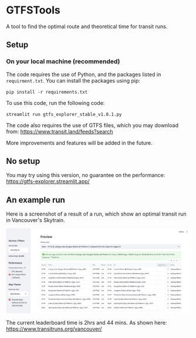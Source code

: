 # GTFSTools

A tool to find the optimal route and theoretical time for transit runs.

## Setup

### On your local machine (recommended)
The code requires the use of Python, and the packages listed in `requirment.txt`. 
You can install the packages using pip:

```
pip install -r requirements.txt
``` 

To use this code, run the following code:
```
streamlit run gtfs_explorer_stable_v1.0.1.py
```

The code also requires the use of GTFS files, which you may download from: https://www.transit.land/feeds?search

More improvements and features will be added in the future.

## No setup
You may try using this version, no guarantee on the performance: https://gtfs-explorer.streamlit.app/


## An example run
Here is a screenshot of a result of a run, which show an optimal transit run in Vancouver's Skytrain.

![](<screenshots/Screenshot 2025-09-18 at 14.46.42.png>)

The current leaderboard time is 2hrs and 44 mins. As shown here: https://www.transitruns.org/vancouver/
